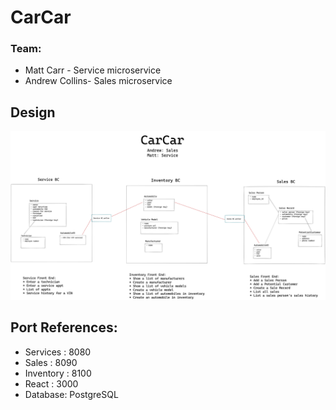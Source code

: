 # CarCar

### Team:

* Matt Carr - Service microservice
* Andrew Collins- Sales microservice

## Design

![CarCar Diagram](CarCar.png)

## Port References:
* Services : 8080
* Sales : 8090
* Inventory : 8100
* React : 3000
* Database: PostgreSQL